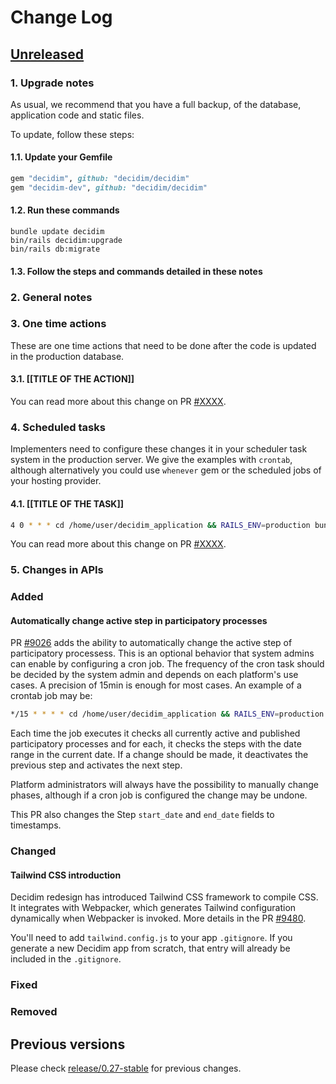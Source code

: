 # Change Log

## [Unreleased](https://github.com/decidim/decidim/tree/HEAD)

### 1. Upgrade notes

As usual, we recommend that you have a full backup, of the database, application code and static files.

To update, follow these steps:

#### 1.1. Update your Gemfile

```ruby
gem "decidim", github: "decidim/decidim"
gem "decidim-dev", github: "decidim/decidim"
```

#### 1.2. Run these commands

```console
bundle update decidim
bin/rails decidim:upgrade
bin/rails db:migrate
```

#### 1.3. Follow the steps and commands detailed in these notes

### 2. General notes

### 3. One time actions

These are one time actions that need to be done after the code is updated in the production database.

#### 3.1. [[TITLE OF THE ACTION]]

You can read more about this change on PR [\#XXXX](https://github.com/decidim/decidim/pull/XXXX).

### 4. Scheduled tasks

Implementers need to configure these changes it in your scheduler task system in the production server. We give the examples
 with `crontab`, although alternatively you could use `whenever` gem or the scheduled jobs of your hosting provider.

#### 4.1. [[TITLE OF THE TASK]]

```bash
4 0 * * * cd /home/user/decidim_application && RAILS_ENV=production bundle exec rails decidim:TASK
```

You can read more about this change on PR [\#XXXX](https://github.com/decidim/decidim/pull/XXXX).

### 5. Changes in APIs

### Added

#### Automatically change active step in participatory processes

PR [\#9026](https://github.com/decidim/decidim/pull/9026) adds the ability to automatically change the active step of participatory processess. This is an optional behavior that system admins can enable by configuring a cron job. The frequency of the cron task should be decided by the system admin and depends on each platform's use cases. A precision of 15min is enough for most cases. An example of a crontab job may be:

```bash
*/15 * * * * cd /home/user/decidim_application && RAILS_ENV=production bundle exec rake decidim_participatory_processes:change_active_step
```

Each time the job executes it checks all currently active and published participatory processes and for each, it checks the steps with the date range in the current date. If a change should be made, it deactivates the previous step and activates the next step.

Platform administrators will always have the possibility to manually change phases, although if a cron job is configured the change may be undone.

This PR also changes the Step `start_date` and `end_date`  fields to timestamps.

### Changed

#### Tailwind CSS introduction

Decidim redesign has introduced Tailwind CSS framework to compile CSS. It integrates with Webpacker,
which generates Tailwind configuration dynamically when Webpacker is invoked. More details in the PR [#9480](https://github.com/decidim/decidim/pull/9480/).

You'll need to add `tailwind.config.js` to your app `.gitignore`. If you generate a new Decidim app
from scratch, that entry will already be included in the `.gitignore`.

### Fixed

### Removed

## Previous versions

Please check [release/0.27-stable](https://github.com/decidim/decidim/blob/release/0.27-stable/CHANGELOG.md) for previous changes.
